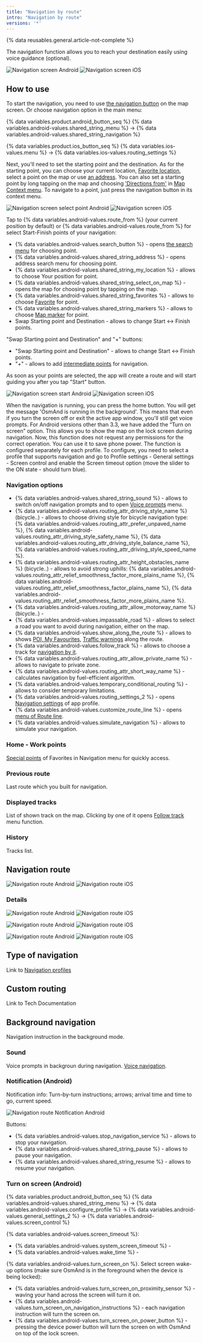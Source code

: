 ```yaml
---
title: "Navigation by route"
intro: "Navigation by route"
versions: '*'
---
```

{% data reusables.general.article-not-complete %}

The navigation function allows you to reach your destination easily using voice guidance (optional).

![Navigation screen Android](/assets/images/navigation/route/navigation_android.png) ![Navigation screen iOS](/assets/images/navigation/route/navigation_ios.png)

## How to use

To start the navigation, you need to use [the navigation button](/osmand/widgets/map-buttons#directions) on the map screen. Or choose navigation option in the main menu:

{% data variables.product.android_button_seq %} {% data variables.android-values.shared_string_menu %} → {% data variables.android-values.shared_string_navigation %}

{% data variables.product.ios_button_seq %} {% data variables.ios-values.menu %} → {% data variables.ios-values.routing_settings %}


Next, you'll need to set the starting point and the destination. As for the starting point, you can choose your current location, [Favorite location](/osmand/map/point-layers-on-map#favorites), select a point on the map or use [an address](/osmand/search). You can also set a starting point by long tapping on the map and choosing ['Directions from'](/osmand/map/map-context-menu#directions-to--from) in [Map Context menu](/osmand/map/map-context-menu). To navigate to a point, just press the navigation button in its context menu.

![Navigation screen select point Android](/assets/images/navigation/route/navigation_points_android.png) ![Navigation screen iOS](/assets/images/navigation/route/navigation_points_ios.png)

Tap to {% data variables.android-values.route_from %} (your current position by default) or {% data variables.android-values.route_from %} for select Start-Finish points of your navigation:
- {% data variables.android-values.search_button %} - opens [the search menu](/osmand/search) for choosing point.
- {% data variables.android-values.shared_string_address %} - opens address search menu for choosing point.
- {% data variables.android-values.shared_string_my_location %} - allows to choose Your position for point.
- {% data variables.android-values.shared_string_select_on_map %} - opens the map for choosing point by tapping on the map.
- {% data variables.android-values.shared_string_favorites %} - allows to choose [Favorite](/osmand/personal/favorites) for point.
- {% data variables.android-values.shared_string_markers %} - allows to choose [Map marker](/osmand/personal/markers) for point.
- Swap Starting point and Destination - allows to change Start <-> Finish points.


"Swap Starting point and Destination" and "&#43;" buttons:
- "Swap Starting point and Destination" - allows to change Start <-> Finish points.
- "&#43;" - allows to add [intermediate points](/osmand/widgets/nav-widgets#intermediate-destination) for navigation.


 As soon as your points are selected, the app will create a route and will start guiding you after you tap "Start" button.


![Navigation screen start Android](/assets/images/navigation/route/navigation_start_android.png) ![Navigation screen iOS](/assets/images/navigation/route/navigation_start_ios.png)

When the navigation is running, you can press the home button. You will get the message 'OsmAnd is running in the background'. This means that even if you turn the screen off or exit the active app window, you'll still get voice prompts. For Android versions other than 3.3, we have added the “Turn on screen” option. This allows you to show the map on the lock screen during navigation. Now, this function does not request any permissions for the correct operation. You can use it to save phone power. The function is configured separately for each profile. To configure, you need to select a profile that supports navigation and go to Profile settings - General settings - Screen control and enable the Screen timeout option (move the slider to the ON state - should turn blue).

### Navigation options

- {% data variables.android-values.shared_string_sound %} - allows to switch on/off navigation prompts and to open [Voice prompts](/osmand/navigation/voice-navigation) menu.
- {% data variables.android-values.routing_attr_driving_style_name %} (bicycle..) - allows to choose driving style for bicycle navigation type: {% data variables.android-values.routing_attr_prefer_unpaved_name %}, {% data variables.android-values.routing_attr_driving_style_safety_name %}, {% data variables.android-values.routing_attr_driving_style_balance_name %}, {% data variables.android-values.routing_attr_driving_style_speed_name %}.
- {% data variables.android-values.routing_attr_height_obstacles_name %} (bicycle..) - allows to avoid strong uphills: {% data variables.android-values.routing_attr_relief_smoothness_factor_more_plains_name %}, {% data variables.android-values.routing_attr_relief_smoothness_factor_plains_name %}, {% data variables.android-values.routing_attr_relief_smoothness_factor_more_plains_name %}.
- {% data variables.android-values.routing_attr_allow_motorway_name %} (bicycle..) - 
- {% data variables.android-values.impassable_road %} - allows to select a road you want to avoid during navigation, either on the map.
- {% data variables.android-values.show_along_the_route %} - allows to shows [POI, My Favourites](/osmand/widgets/nav-widgets#approach-poisfavorites), [Traffic warnings](/osmand/widgets/nav-widgets#alert-widget) along the route.
- {% data variables.android-values.follow_track %} - allows to choose a track for [navigation by it](/osmand/navigation/gpx-navigation).
- {% data variables.android-values.routing_attr_allow_private_name %} - allows to navigate to private zone.
- {% data variables.android-values.routing_attr_short_way_name %} - calculates navigation by fuel-efficient algorithm.
- {% data variables.android-values.temporary_conditional_routing %} - allows to consider temporary limitations.
- {% data variables.android-values.routing_settings_2 %} - opens [Navigation settings]() of app profile.
- {% data variables.android-values.customize_route_line %} - opens [menu of Route line]().
- {% data variables.android-values.simulate_navigation %} - allows to simulate your navigation.


### Home - Work points

[Special points](/osmand/personal/favorites#special-favorites-personal) of Favorites in Navigation menu for quickly access.

### Previous route

Last route which you built for navigation.

### Displayed tracks

List of shown track on the map. Clicking by one of it opens [Follow track](/osmand/navigation/gpx-navigation) menu function.

### History

Tracks list.

## Navigation route

![Navigation route Android](/assets/images/navigation/route/navigation_route_android.png) ![Navigation route iOS](/assets/images/navigation/route/navigation_route_ios.png)

### Details

![Navigation route Android](/assets/images/navigation/route/navigation_route_details_android.png) ![Navigation route iOS](/assets/images/navigation/route/navigation_route_details_ios.png)

![Navigation route Android](/assets/images/navigation/route/navigation_route_details_1_android.png) ![Navigation route iOS](/assets/images/navigation/route/navigation_route_details_1_ios.png)

![Navigation route Android](/assets/images/navigation/route/navigation_route_details_2_android.png) ![Navigation route iOS](/assets/images/navigation/route/navigation_route_details_2_ios.png)

## Type of navigation

Link to [Navigation profiles](/osmand/personal/profiles)

## Custom routing

Link to Tech Documentation

## Background navigation

Navigation instruction in the background mode.

### Sound

Voice prompts in backgroun during navigation. [Voice navigation](/osmand/navigation/voice-navigation).

### Notification (Android)

Notification info: Turn-by-turn instructions; arrows; arrival time and time to go, current speed.

![Navigation route Notification Android](/assets/images/navigation/route/navigation_notifications_android.png) 

Buttons:
- {% data variables.android-values.stop_navigation_service %} - allows to stop your navigation.
- {% data variables.android-values.shared_string_pause %} - allows to pause your navigation.
- {% data variables.android-values.shared_string_resume %} - allows to resume your navigation.

### Turn on screen (Android)

{% data variables.product.android_button_seq %} {% data variables.android-values.shared_string_menu %} → {% data variables.android-values.configure_profile %} → {% data variables.android-values.general_settings_2 %} → {% data variables.android-values.screen_control %} 

{% data variables.android-values.screen_timeout %}:
- {% data variables.android-values.system_screen_timeout %} -
- {% data variables.android-values.wake_time %} - 

{% data variables.android-values.turn_screen_on %}. Select screen wake-up options (make sure OsmAnd is in the foreground when the device is being locked):
- {% data variables.android-values.turn_screen_on_proximity_sensor %} - waving your hand across the screen will turn it on.
- {% data variables.android-values.turn_screen_on_navigation_instructions %} - each navigation instruction will turn the screen on.
- {% data variables.android-values.turn_screen_on_power_button %} - pressing the device power button will turn the screen on with OsmAnd on top of the lock screen.
